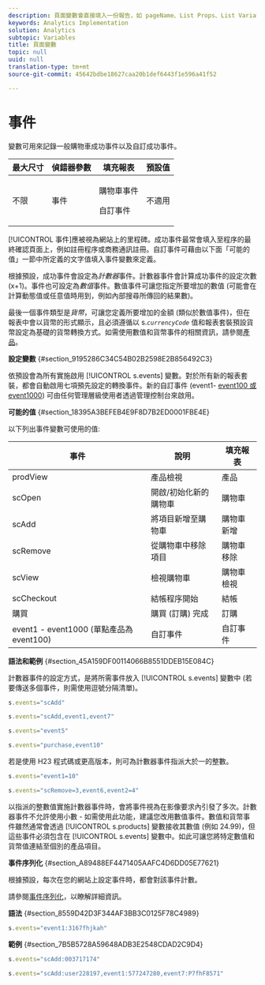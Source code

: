 ```yaml
---
description: 頁面變數會直接填入一份報告，如 pageName、List Props、List Variables 等。
keywords: Analytics Implementation
solution: Analytics
subtopic: Variables
title: 頁面變數
topic: null
uuid: null
translation-type: tm+mt
source-git-commit: 45642bdbe18627caa20b1def6443f1e596a41f52

---
```




# 事件

 變數可用來記錄一般購物車成功事件以及自訂成功事件。

<!-- 

events.xml

 -->

<table id="table_9EB9D08C80544CD68C4B1A2012440472"> 
 <thead> 
  <tr> 
   <th class="entry"> 最大尺寸 </th> 
   <th class="entry"> 偵錯器參數 </th> 
   <th class="entry"> 填充報表 </th> 
   <th class="entry"> 預設值 </th> 
  </tr> 
 </thead>
 <tbody> 
  <tr> 
   <td> 不限 </td> 
   <td> 事件 </td> 
   <td> <p>購物車事件 </p> <p>自訂事件 </p> </td> 
   <td> 不適用 </td> 
  </tr> 
 </tbody> 
</table>

[!UICONTROL 事件]應被視為網站上的里程碑。成功事件最常會填入至程序的最終確認頁面上，例如註冊程序或商務通訊註冊。自訂事件可藉由以下面「可能的值」一節中所定義的文字值填入事件變數來定義。

根據預設，成功事件會設定為&#x200B;*計數器*&#x200B;事件。計數器事件會計算成功事件的設定次數 (x+1)。事件也可設定為&#x200B;*數值*&#x200B;事件。數值事件可讓您指定所要增加的數值 (可能會在計算動態值或任意值時用到，例如內部搜尋所傳回的結果數)。

最後一個事件類型是&#x200B;*貨幣*，可讓您定義所要增加的金額 (類似於數值事件)，但在報表中會以貨幣的形式顯示，且必須遵循以 s.*`currencyCode`* 值和報表套裝預設貨幣設定為基礎的貨幣轉換方式。如需使用數值和貨幣事件的相關資訊，請參閱[產品](/help/implement/js-implementation/c-variables/page-variables.md)。

**設定變數** {#section_9195286C34C54B02B2598E2B856492C3}

依預設會為所有實施啟用 [!UICONTROL s.events] 變數。對於所有新的報表套裝，都會自動啟用七項預先設定的轉換事件。新的自訂事件 (event1- [event100 或 event1000](/help/implement/js-implementation/c-variables/page-variables.md)) 可由任何管理層級使用者透過管理控制台來啟用。

**可能的值** {#section_18395A3BEFEB4E9F8D7B2ED0001FBE4E}

以下列出事件變數可使用的值: 

| 事件 | 說明 | 填充報表 |
|---|---|---|
| prodView | 產品檢視 | 產品 |
| scOpen | 開啟/初始化新的購物車 | 購物車 |
| scAdd | 將項目新增至購物車 | 購物車新增 |
| scRemove | 從購物車中移除項目 | 購物車移除 |
| scView | 檢視購物車 | 購物車檢視 |
| scCheckout | 結帳程序開始 | 結帳 |
| 購買 | 購買 (訂購) 完成 | 訂購 |
| event1 - event1000 (單點產品為 event100) | 自訂事件 | 自訂事件 |

**語法和範例** {#section_45A159DF00114066B8551DDEB15E084C}

計數器事件的設定方式，是將所需事件放入 [!UICONTROL s.events] 變數中 (若要傳送多個事件，則需使用逗號分隔清單)。

```js
s.events="scAdd"
```

```js
s.events="scAdd,event1,event7"
```

```js
s.events="event5"
```

```js
s.events="purchase,event10"
```

若是使用 H23 程式碼或更高版本，則可為計數器事件指派大於一的整數。

```js
s.events="event1=10"
```

```js
s.events="scRemove=3,event6,event2=4"
```

以指派的整數值實施計數器事件時，會將事件視為在影像要求內引發了多次。計數器事件不允許使用小數 - 如需使用此功能，建議您改用數值事件。數值和貨幣事件雖然通常會透過 [!UICONTROL s.products] 變數接收其數值 (例如 24.99)，但這些事件必須包含在 [!UICONTROL s.events] 變數中。如此可讓您將特定數值和貨幣值連結至個別的產品項目。

**事件序列化** {#section_A89488EF4471405AAFC4D6DD05E77621}

根據預設，每次在您的網站上設定事件時，都會對該事件計數。

請參閱[事件序列化](/help/implement/js-implementation/event-serialization.md)，以瞭解詳細資訊。

**語法** {#section_8559D42D3F344AF3BB3C0125F78C4989}

```js
s.events="event1:3167fhjkah"
```

**範例** {#section_7B5B5728A59648ADB3E2548CDAD2C9D4}

```js
s.events="scAdd:003717174"
```

```js
s.events="scAdd:user228197,event1:577247280,event7:P7fhF8571"
```
